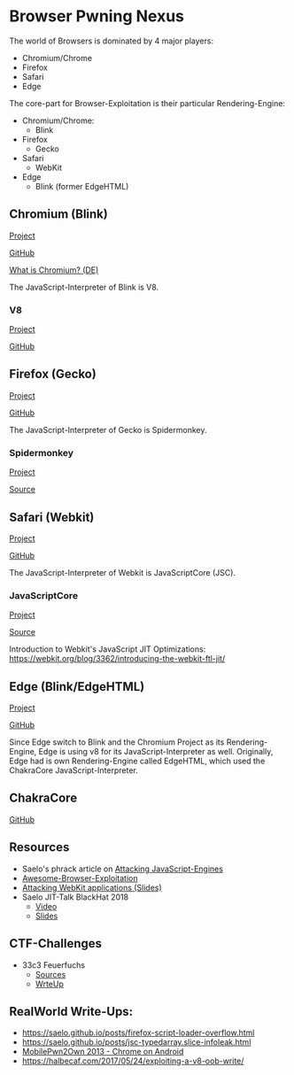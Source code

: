 Browser Pwning Nexus
===

The world of Browsers is dominated by 4 major players:
*   Chromium/Chrome
*   Firefox
*   Safari
*   Edge

The core-part for Browser-Exploitation is their particular Rendering-Engine:
*   Chromium/Chrome:
    *   Blink
*   Firefox
    *   Gecko   
*   Safari
    *   WebKit  
*   Edge
    *   Blink (former EdgeHTML)



## Chromium (Blink)

[Project](https://www.chromium.org/blink)

[GitHub](https://github.com/chromium/chromium)

[What is Chromium? (DE)](https://www.heise.de/newsticker/meldung/Chrome-und-Chromium-Was-sind-eigentlich-die-Unterschiede-4245456.html)

The JavaScript-Interpreter of Blink is V8.

### V8

[Project](https://v8.dev/)

[GitHub](https://github.com/v8/v8)




## Firefox (Gecko)

[Project](https://developer.mozilla.org/en-US/docs/Mozilla/Gecko)

[GitHub](https://github.com/mozilla/gecko-dev)


The JavaScript-Interpreter of Gecko is Spidermonkey.

### Spidermonkey

[Project](https://developer.mozilla.org/en-US/docs/Mozilla/Projects/SpiderMonkey)

[Source](https://developer.mozilla.org/en-US/docs/Mozilla/Projects/SpiderMonkey/Getting_SpiderMonkey_source_code)




## Safari (Webkit)

[Project](https://webkit.org/)

[GitHub](https://github.com/WebKit/webkit)


The JavaScript-Interpreter of Webkit is JavaScriptCore (JSC).

### JavaScriptCore

[Project](https://developer.apple.com/documentation/javascriptcore)

[Source](https://github.com/WebKit/webkit/tree/master/Source/JavaScriptCore)

Introduction to Webkit's JavaScript JIT Optimizations: https://webkit.org/blog/3362/introducing-the-webkit-ftl-jit/




## Edge (Blink/EdgeHTML)

[Project](https://www.microsoft.com/en-us/windows/microsoft-edge)

[GitHub](https://github.com/MicrosoftEdge)


Since Edge switch to Blink and the Chromium Project as its Rendering-Engine, Edge is using v8 for its JavaScript-Interpreter as well.
Originally, Edge had is own Rendering-Engine called EdgeHTML, which used the ChakraCore JavaScript-Interpreter.

## ChakraCore


[GitHub](https://github.com/Microsoft/ChakraCore)


## Resources

* Saelo's phrack article on [Attacking JavaScript-Engines](http://www.phrack.org/papers/attacking_javascript_engines.html)
* [Awesome-Browser-Exploitation](https://github.com/Escapingbug/awesome-browser-exploit)
* [Attacking WebKit applications (Slides)](https://cansecwest.com/slides/2015/Liang_CanSecWest2015.pdf)
* Saelo JIT-Talk BlackHat 2018
    * [Video](https://youtu.be/emt1yf2Fg9g)
    * [Slides](https://saelo.github.io/presentations/bits_of_launchd.pdf)


## CTF-Challenges

* 33c3 Feuerfuchs
    *   [Sources](https://github.com/saelo/feuerfuchs)
    *   [WrteUp](https://bruce30262.github.io/Learning-browser-exploitation-via-33C3-CTF-feuerfuchs-challenge/)


## RealWorld Write-Ups:

* https://saelo.github.io/posts/firefox-script-loader-overflow.html
* https://saelo.github.io/posts/jsc-typedarray.slice-infoleak.html
* [MobilePwn2Own 2013 - Chrome on Android](https://docs.google.com/document/d/1tHElG04AJR5OR2Ex-m_Jsmc8S5fAbRB3s4RmTG_PFnw/edit)
* https://halbecaf.com/2017/05/24/exploiting-a-v8-oob-write/